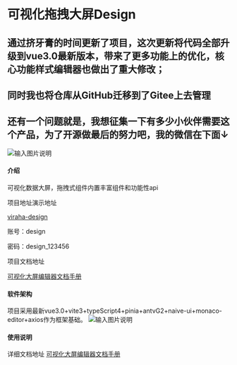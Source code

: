 # 可视化拖拽大屏Design
## 通过挤牙膏的时间更新了项目，这次更新将代码全部升级到vue3.0最新版本，带来了更多功能上的优化，核心功能样式编辑器也做出了重大修改；
## 同时我也将仓库从GitHub迁移到了Gitee上去管理
## 还有一个问题就是，我想征集一下有多少小伙伴需要这个产品，为了开源做最后的努力吧，我的微信在下面↓
![输入图片说明](https://cdn.nlark.com/yuque/0/2023/jpeg/28681422/1681378360118-a33418a4-3258-4707-be39-fcc33e1e9f00.jpeg?x-oss-process=image%2Fresize%2Cw_496%2Climit_0%2Finterlace%2C1)
#### 介绍
可视化数据大屏，拖拽式组件内置丰富组件和功能性api

项目地址演示地址

[viraha-design](http://designer.zhonghangsoft.com/index/project)

账号：design

密码：design_123456

项目文档地址

[可视化大屏编辑器文档手册](https://www.yuque.com/zhoujxl/design)


#### 软件架构
项目采用最新vue3.0+vite3+typeScript4+pinia+antvG2+naive-ui+monaco-editor+axios作为框架基础。
![输入图片说明](https://cdn.nlark.com/yuque/0/2022/png/28681422/1661954453548-311d0855-e46b-459a-812a-06537040ec5e.png?x-oss-process=image%2Fresize%2Cw_1592%2Climit_0)

#### 使用说明

详细文档地址
[可视化大屏编辑器文档手册](https://www.yuque.com/zhoujxl/design)
